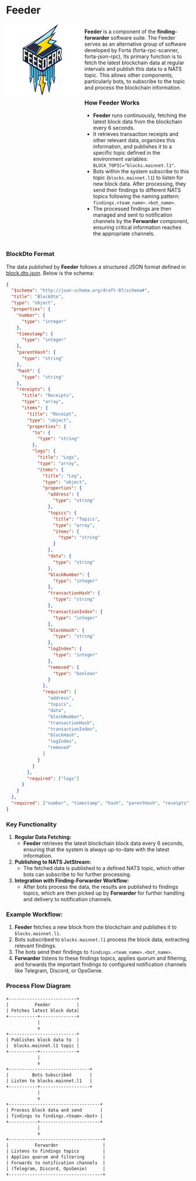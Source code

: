 
# Feeder
<div style="display: flex; align-items: flex-start;">
    <img src="./docs/Feeder.png" alt="Feeder" style="width:200px; height:200px; margin-right: 15px;" />
    <div>
        <p>
            <strong>Feeder</strong> is a component of the <strong>finding-forwarder</strong> software suite. The Feeder serves as an alternative group of software developed by Forta (forta-rpc-scanner, forta-json-rpc), 
            Its primary function is to fetch the latest blockchain data at regular intervals and publish this data to a NATS topic. This allows other components, particularly bots, to subscribe to the topic and process the blockchain information.
        </p>
        <h3>How Feeder Works</h3>
        <ul>
            <li><strong>Feeder</strong> runs continuously, fetching the latest block data from the blockchain every 6 seconds.</li>
            <li>It retrieves transaction receipts and other relevant data, organizes this information, and publishes it to a specific topic defined in the environment variables: <code>BLOCK_TOPIC="blocks.mainnet.l1"</code>.</li>
            <li>Bots within the system subscribe to this topic (<code>blocks.mainnet.l1</code>) to listen for new block data. After processing, they send their findings to different NATS topics following the naming pattern: <code>findings.&lt;team_name&gt;.&lt;bot_name&gt;</code>.</li>
            <li>The processed findings are then managed and sent to notification channels by the <strong>Forwarder</strong> component, ensuring critical information reaches the appropriate channels.</li>
        </ul>
    </div>
</div>

### BlockDto Format
The data published by **Feeder** follows a structured JSON format defined in [block.dto.json](./brief/databus/block.dto.json). Below is the schema:

```json
{
  "$schema": "http://json-schema.org/draft-07/schema#",
  "title": "BlockDto",
  "type": "object",
  "properties": {
    "number": {
      "type": "integer"
    },
    "timestamp": {
      "type": "integer"
    },
    "parentHash": {
      "type": "string"
    },
    "hash": {
      "type": "string"
    },
    "receipts": {
      "title": "Receipts",
      "type": "array",
      "items": {
        "title": "Receipt",
        "type": "object",
        "properties": {
          "to": {
            "type": "string"
          },
          "logs": {
            "title": "Logs",
            "type": "array",
            "items": {
              "title": "Log",
              "type": "object",
              "properties": {
                "address": {
                  "type": "string"
                },
                "topics": {
                  "title": "Topics",
                  "type": "array",
                  "items": {
                    "type": "string"
                  }
                },
                "data": {
                  "type": "string"
                },
                "blockNumber": {
                  "type": "integer"
                },
                "transactionHash": {
                  "type": "string"
                },
                "transactionIndex": {
                  "type": "integer"
                },
                "blockHash": {
                  "type": "string"
                },
                "logIndex": {
                  "type": "integer"
                },
                "removed": {
                  "type": "boolean"
                }
              },
              "required": [
                "address",
                "topics",
                "data",
                "blockNumber",
                "transactionHash",
                "transactionIndex",
                "blockHash",
                "logIndex",
                "removed"
              ]
            }
          }
        },
        "required": ["logs"]
      }
    }
  },
  "required": ["number", "timestamp", "hash", "parentHash", "receipts"]
}
```

### Key Functionality
1. **Regular Data Fetching:**
   - **Feeder** retrieves the latest blockchain block data every 6 seconds, ensuring that the system is always up-to-date with the latest information.
2. **Publishing to NATS JetStream:**
   - The fetched data is published to a defined NATS topic, which other bots can subscribe to for further processing.
3. **Integration with Finding-Forwarder Workflow:**
   - After bots process the data, the results are published to findings topics, which are then picked up by **Forwarder** for further handling and delivery to notification channels.

### Example Workflow:
1. **Feeder** fetches a new block from the blockchain and publishes it to `blocks.mainnet.l1`.
2. Bots subscribed to `blocks.mainnet.l1` process the block data, extracting relevant findings.
3. The bots send their findings to `findings.<team_name>.<bot_name>`.
4. **Forwarder** listens to these findings topics, applies quorum and filtering, and forwards the important findings to configured notification channels like Telegram, Discord, or OpsGenie.

### Process Flow Diagram

```plaintext
+--------------------------+
|          Feeder          |
| Fetches latest block data|
+-----------+--------------+
            |
            v
+--------------------------+
| Publishes block data to  |
|  blocks.mainnet.l1 topic |
+-----------+--------------+
            |
            v
+-------------------------------+
|         Bots Subscribed       |
| Listen to blocks.mainnet.l1   |
+-----------+-------------------+
            |
            v
+-----------------------------------+
| Process block data and send       |
| findings to findings.<team>.<bot> |
+-----------+-----------------------+
            |
            v
+------------------------------------+
|          Forwarder                 |
| Listens to findings topics         |
| Applies quorum and filtering       |
| Forwards to notification channels  |
| (Telegram, Discord, OpsGenie)      |
+------------------------------------+
```